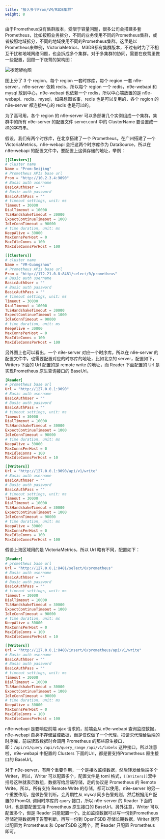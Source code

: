 ```yaml
---
title: "接入多个Prom/VM/M3DB集群"
weight: 8
---
```


由于Prometheus没有集群版本，受限于容量问题，很多公司会搭建多套Prometheus，比如按照业务拆分，不同的业务使用不同的Prometheus集群，或者按照地域拆分，不同的地域使用不同的Prometheus集群。这里是以Prometheus来举例，VictoriaMetrics、M3DB都有集群版本，不过有时为了不相互干扰和地域网络问题，也会拆成多个集群。对于多集群的协同，需要在夜莺里做一些配置，回顾一下夜莺的架构图：

![夜莺架构图](/intro/arch-system.png)

图上分了 3 个 region，每个 region 一套时序库，每个 region 一套 n9e-server，n9e-server 依赖 redis，所以每个 region 一个 redis，n9e-webapi 和 mysql 放到中心，n9e-webapi 也依赖一个 redis，所以中心端放置的是 n9e-webapi、redis、mysql，如果想图省事，redis 也是可以复用的，各个 region 的 n9e-server 都连接中心的 redis 也是可以的。

为了高可用，各个 region 的 n9e-server 可以多部署几个实例组成一个集群，集群中的所有 n9e-server 的配置文件 server.conf 中的 ClusterName 要设置成一样的字符串。

假设，我们有两个时序库，在北京搭建了一个 Prometheus，在广州搭建了一个 VictoriaMetrics，n9e-webapi 会把这两个时序库作为 DataSource，所以在 n9e-webapi 的配置文件中，要配置上这俩存储的地址，举例：

```toml
[[Clusters]]
# cluster name
Name = "Prom-Beijing"
# Prometheus APIs base url
Prom = "http://10.2.3.4:9090"
# Basic auth username
BasicAuthUser = ""
# Basic auth password
BasicAuthPass = ""
# timeout settings, unit: ms
Timeout = 30000
DialTimeout = 10000
TLSHandshakeTimeout = 30000
ExpectContinueTimeout = 1000
IdleConnTimeout = 90000
# time duration, unit: ms
KeepAlive = 30000
MaxConnsPerHost = 0
MaxIdleConns = 100
MaxIdleConnsPerHost = 100

[[Clusters]]
# cluster name
Name = "VM-Guangzhou"
# Prometheus APIs base url
Prom = "http://172.21.0.8:8481/select/0/prometheus"
# Basic auth username
BasicAuthUser = ""
# Basic auth password
BasicAuthPass = ""
# timeout settings, unit: ms
Timeout = 30000
DialTimeout = 10000
TLSHandshakeTimeout = 30000
ExpectContinueTimeout = 1000
IdleConnTimeout = 90000
# time duration, unit: ms
KeepAlive = 30000
MaxConnsPerHost = 0
MaxIdleConns = 100
MaxIdleConnsPerHost = 100
```

另外图上也可以看出，一个 n9e-server 对应一个时序库，所以在 n9e-server 的配置文件中，也需要配置对应的时序库的地址，比如北京的 server，配置如下，Writers 下面的 Url 配置的是 remote write 的地址，而 Reader 下面配置的 Url 是实现Prometheus 原生查询接口的 BaseUrl。

```toml
[Reader]
# prometheus base url
Url = "http://127.0.0.1:9090"
# Basic auth username
BasicAuthUser = ""
# Basic auth password
BasicAuthPass = ""
# timeout settings, unit: ms
Timeout = 30000
DialTimeout = 10000
TLSHandshakeTimeout = 30000
ExpectContinueTimeout = 1000
IdleConnTimeout = 90000
# time duration, unit: ms
KeepAlive = 30000
MaxConnsPerHost = 0
MaxIdleConns = 100
MaxIdleConnsPerHost = 10

[[Writers]]
Url = "http://127.0.0.1:9090/api/v1/write"
# Basic auth username
BasicAuthUser = ""
# Basic auth password
BasicAuthPass = ""
# timeout settings, unit: ms
Timeout = 30000
DialTimeout = 10000
TLSHandshakeTimeout = 30000
ExpectContinueTimeout = 1000
IdleConnTimeout = 90000
# time duration, unit: ms
KeepAlive = 30000
MaxConnsPerHost = 0
MaxIdleConns = 100
MaxIdleConnsPerHost = 100
```

假设上海区域用的是 VictoriaMetrics，所以 Url 略有不同，配置如下：

```toml
[Reader]
# prometheus base url
Url = "http://127.0.0.1:8481/select/0/prometheus"
# Basic auth username
BasicAuthUser = ""
# Basic auth password
BasicAuthPass = ""
# timeout settings, unit: ms
Timeout = 30000
DialTimeout = 10000
TLSHandshakeTimeout = 30000
ExpectContinueTimeout = 1000
IdleConnTimeout = 90000
# time duration, unit: ms
KeepAlive = 30000
MaxConnsPerHost = 0
MaxIdleConns = 100
MaxIdleConnsPerHost = 10

[[Writers]]
Url = "http://127.0.0.1:8480/insert/0/prometheus/api/v1/write"
# Basic auth username
BasicAuthUser = ""
# Basic auth password
BasicAuthPass = ""
# timeout settings, unit: ms
Timeout = 30000
DialTimeout = 10000
TLSHandshakeTimeout = 30000
ExpectContinueTimeout = 1000
IdleConnTimeout = 90000
# time duration, unit: ms
KeepAlive = 30000
MaxConnsPerHost = 0
MaxIdleConns = 100
MaxIdleConnsPerHost = 100
```

n9e-webapi 是要响应前端 ajax 请求的，前端会从 n9e-webapi 查询监控数据，n9e-webapi 自身不存储监控数据，而是仅仅做了一个代理，把请求代理给后端的时序库，前端读取数据时会调用 Prometheus 的那些原生接口，即：`/api/v1/query` `/api/v1/query_range` `/api/v1/labels` 这种接口，所以注意啦，n9e-webapi 中配置的 Clusters 下面的Url，都是要支持Prometheus 原生接口的 BaseUrl。

对于 n9e-server，有两个重要作用，一个是接收监控数据，然后转发给后端多个 Writer，所以，Writer 可以配置多个，配置文件是 toml 格式，`[[Writers]]`双中括号这种就表示数组，数据写给后端存储，走的协议是 Prometheus 的 Remote Write，所以，所有支持 Remote Write 的存储，都可以使用。n9e-server 的另一个重要作用，是做告警判断，会周期性从 mysql 同步告警规则，然后根据用户配置的 PromQL 调用时序库的 `query` 接口，所以 n9e-server 的 Reader 下面的 Url，也是要配置支持 Prometheus 原生接口的 BaseUrl。另外注意，Writer 可以配置多个，但是 Reader 只能配置一个。比如监控数据可以写一份到Prometheus 存储近期数据用于告警判断，再写一份到 OpenTSDB 存储长期数据，Writer 就可以配置为 Prometheus 和 OpenTSDB 这两个，而 Reader 只配置 Prometheus 即可。


